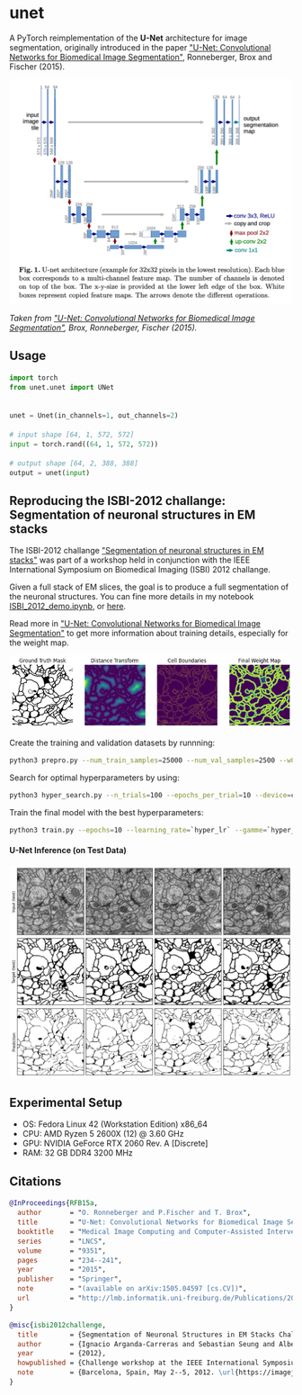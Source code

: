 # unet
A PyTorch reimplementation of the **U-Net** architecture for image segmentation, originally introduced in the paper ["U-Net: Convolutional Networks for Biomedical Image Segmentation"](https://lmb.informatik.uni-freiburg.de/Publications/2015/RFB15a/), Ronneberger, Brox and Fischer (2015).

![unet_architecture](./assets/unet_architecture.png)

*Taken from ["U-Net: Convolutional Networks for Biomedical Image Segmentation"](https://lmb.informatik.uni-freiburg.de/Publications/2015/RFB15a/), Brox, Ronneberger, Fischer (2015).*

## Usage

```python
import torch
from unet.unet import UNet


unet = Unet(in_channels=1, out_channels=2)

# input shape [64, 1, 572, 572]
input = torch.rand((64, 1, 572, 572))

# output shape [64, 2, 388, 388]
output = unet(input)
```

## Reproducing the ISBI-2012 challange: Segmentation of neuronal structures in EM stacks
The ISBI-2012 challange ["Segmentation of neuronal structures in EM stacks"](https://imagej.net/events/isbi-2012-segmentation-challenge) was part of a workshop 
held in conjunction with the IEEE International Symposium on Biomedical Imaging (ISBI) 2012 challange. 

Given a full stack of EM slices, the goal is to produce a full segmentation of the neuronal structures. You can fine more details in my notebook [ISBI_2012_demo.ipynb](./ISBI_2012_demo.ipynb), or [here](https://imagej.net/events/isbi-2012-segmentation-challenge).

Read more in ["U-Net: Convolutional Networks for Biomedical Image Segmentation"](https://lmb.informatik.uni-freiburg.de/Publications/2015/RFB15a/) to get more information about training details, especially for the weight map.

![weight_map](./assets/weight_map.png)

Create the training and validation datasets by runnning:

```bash
python3 prepro.py --num_train_samples=25000 --num_val_samples=2500 --w0=10.0 --sigma=5.0 --seed=42 --verbose=True
```

Search for optimal hyperparameters by using:

```bash
python3 hyper_search.py --n_trials=100 --epochs_per_trial=10 --device=cuda --seed=42
```

Train the final model with the best hyperparameters:

```bash
python3 train.py --epochs=10 --learning_rate=`hyper_lr` --gamme=`hyper_gamma` --momentum=0.99 --device=cuda --seed=42 --verbose=True
```

#### U-Net Inference (on Test Data)

![proposal_em_stacks](./assets/proposal_em_stacks.png)

## Experimental Setup

* OS: Fedora Linux 42 (Workstation Edition) x86_64
* CPU: AMD Ryzen 5 2600X (12) @ 3.60 GHz
* GPU: NVIDIA GeForce RTX 2060 Rev. A [Discrete]
* RAM: 32 GB DDR4 3200 MHz

## Citations

```bibtex
@InProceedings{RFB15a,
  author       = "O. Ronneberger and P.Fischer and T. Brox",
  title        = "U-Net: Convolutional Networks for Biomedical Image Segmentation",
  booktitle    = "Medical Image Computing and Computer-Assisted Intervention (MICCAI)",
  series       = "LNCS",
  volume       = "9351",
  pages        = "234--241",
  year         = "2015",
  publisher    = "Springer",
  note         = "(available on arXiv:1505.04597 [cs.CV])",
  url          = "http://lmb.informatik.uni-freiburg.de/Publications/2015/RFB15a"
}
```

```bibtex
@misc{isbi2012challenge,
  title        = {Segmentation of Neuronal Structures in EM Stacks Challenge --- ISBI 2012},
  author       = {Ignacio Arganda-Carreras and Sebastian Seung and Albert Cardona and Johannes Schindelin},
  year         = {2012},
  howpublished = {Challenge workshop at the IEEE International Symposium on Biomedical Imaging (ISBI)},
  note         = {Barcelona, Spain, May 2--5, 2012. \url{https://imagej.net/events/isbi-2012-segmentation-challenge}},
}
```